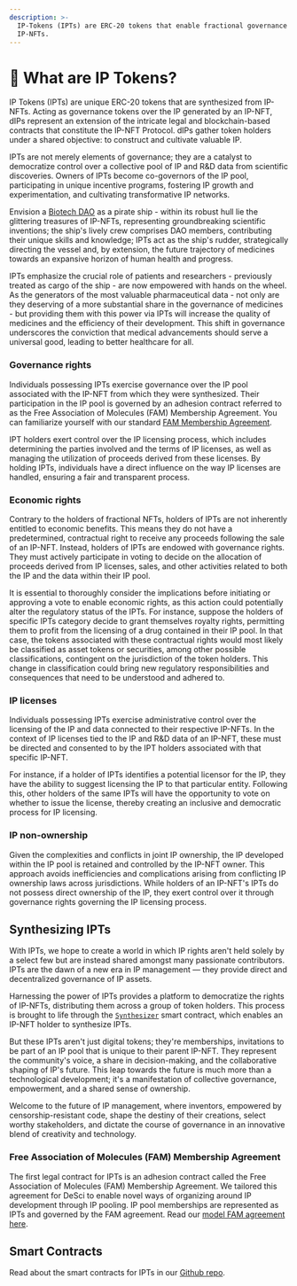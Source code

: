 ```yaml
---
description: >-
  IP-Tokens (IPTs) are ERC-20 tokens that enable fractional governance over
  IP-NFTs.
---
```


# 💊 What are IP Tokens?

IP Tokens (IPTs) are unique ERC-20 tokens that are synthesized from IP-NFTs. Acting as governance tokens over the IP generated by an IP-NFT, dIPs represent an extension of the intricate legal and blockchain-based contracts that constitute the IP-NFT Protocol. dIPs gather token holders under a shared objective: to construct and cultivate valuable IP.

IPTs are not merely elements of governance; they are a catalyst to democratize control over a collective pool of IP and R\&D data from scientific discoveries. Owners of IPTs become co-governors of the IP pool, participating in unique incentive programs, fostering IP growth and experimentation, and cultivating transformative IP networks.

Envision a [Biotech DAO](https://docs.molecule.to/bio.xyz/biodao-bible/biodaos#biodaos) as a pirate ship - within its robust hull lie the glittering treasures of IP-NFTs, representing groundbreaking scientific inventions; the ship's lively crew comprises DAO members, contributing their unique skills and knowledge; IPTs act as the ship's rudder, strategically directing the vessel and, by extension, the future trajectory of medicines towards an expansive horizon of human health and progress.&#x20;

IPTs emphasize the crucial role of patients and researchers - previously treated as cargo of the ship - are now empowered with hands on the wheel. As the generators of the most valuable pharmaceutical data - not only are they deserving of a more substantial share in the governance of medicines - but providing them with this power via IPTs will increase the quality of medicines and the efficiency of their development. This shift in governance underscores the conviction that medical advancements should serve a universal good, leading to better healthcare for all.

### Governance rights

Individuals possessing IPTs exercise governance over the IP pool associated with the IP-NFT from which they were synthesized. Their participation in the IP pool is governed by an adhesion contract referred to as the Free Association of Molecules (FAM) Membership Agreement. You can familiarize yourself with our standard [FAM Membership Agreement](https://github.com/moleculeprotocol/Legal-Contracts/blob/main/FAM%20Agreements/FAM%20Agreement.pdf).

IPT holders exert control over the IP licensing process, which includes determining the parties involved and the terms of IP licenses, as well as managing the utilization of proceeds derived from these licenses. By holding IPTs, individuals have a direct influence on the way IP licenses are handled, ensuring a fair and transparent process.

### Economic rights

Contrary to the holders of fractional NFTs, holders of IPTs are not inherently entitled to economic benefits. This means they do not have a predetermined, contractual right to receive any proceeds following the sale of an IP-NFT. Instead, holders of IPTs are endowed with governance rights. They must actively participate in voting to decide on the allocation of proceeds derived from IP licenses, sales, and other activities related to both the IP and the data within their IP pool.

It is essential to thoroughly consider the implications before initiating or approving a vote to enable economic rights, as this action could potentially alter the regulatory status of the IPTs. For instance, suppose the holders of specific IPTs category decide to grant themselves royalty rights, permitting them to profit from the licensing of a drug contained in their IP pool. In that case, the tokens associated with these contractual rights would most likely be classified as asset tokens or securities, among other possible classifications, contingent on the jurisdiction of the token holders. This change in classification could bring new regulatory responsibilities and consequences that need to be understood and adhered to.

### IP licenses

Individuals possessing IPTs exercise administrative control over the licensing of the IP and data connected to their respective IP-NFTs. In the context of IP licenses tied to the IP and R\&D data of an IP-NFT, these must be directed and consented to by the IPT holders associated with that specific IP-NFT.

For instance, if a holder of IPTs identifies a potential licensor for the IP, they have the ability to suggest licensing the IP to that particular entity. Following this, other holders of the same IPTs will have the opportunity to vote on whether to issue the license, thereby creating an inclusive and democratic process for IP licensing.

### IP non-ownership

Given the complexities and conflicts in joint IP ownership, the IP developed within the IP pool is retained and controlled by the IP-NFT owner. This approach avoids inefficiencies and complications arising from conflicting IP ownership laws across jurisdictions. While holders of an IP-NFT's IPTs do not possess direct ownership of the IP, they exert control over it through governance rights governing the IP licensing process.

## Synthesizing IPTs

With IPTs, we hope to create a world in which IP rights aren't held solely by a select few but are instead shared amongst many passionate contributors. IPTs are the dawn of a new era in IP management — they provide direct and decentralized governance of IP assets.&#x20;

Harnessing the power of IPTs provides a platform to democratize the rights of IP-NFTs, distributing them across a group of token holders. This process is brought to life through the [`Synthesizer`](https://github.com/moleculeprotocol/IPNFT/blob/main/src/Synthesizer.sol) smart contract, which enables an IP-NFT holder to synthesize IPTs.

But these IPTs aren't just digital tokens; they're memberships, invitations to be part of an IP pool that is unique to their parent IP-NFT. They represent the community's voice, a share in decision-making, and the collaborative shaping of IP's future. This leap towards the future is much more than a technological development; it's a manifestation of collective governance, empowerment, and a shared sense of ownership.&#x20;

Welcome to the future of IP management, where inventors, empowered by censorship-resistant code, shape the destiny of their creations, select worthy stakeholders, and dictate the course of governance in an innovative blend of creativity and technology.

### Free Association of Molecules (FAM) Membership Agreement

The first legal contract for IPTs is an adhesion contract called the Free Association of Molecules (FAM) Membership Agreement. We tailored this agreement for DeSci to enable novel ways of organizing around IP development through IP pooling. IP pool memberships are represented as IPTs and governed by the FAM agreement. Read our [model FAM agreement here](https://docs.google.com/document/d/18mWC\_8Q0pfKP0zSjvG09JFbI0W5DHLDqySmjNz2lURY/edit?usp=sharing).&#x20;

## Smart Contracts

Read about the smart contracts for IPTs in our [Github repo](https://github.com/moleculeprotocol/IPNFT/tree/main).

